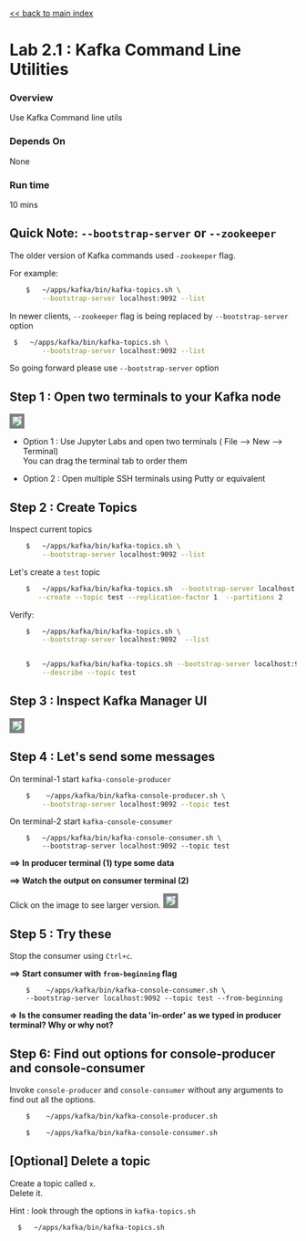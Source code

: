 <link rel='stylesheet' href='../assets/css/main.css'/>

[<< back to main index](../README.md)

# Lab 2.1 : Kafka Command Line Utilities

### Overview
Use Kafka Command line utils

### Depends On
None

### Run time
10 mins

## Quick Note: `--bootstrap-server`  or `--zookeeper`

The older version of Kafka commands used `-zookeeper` flag.

For example:

```bash
    $   ~/apps/kafka/bin/kafka-topics.sh \
        --bootstrap-server localhost:9092 --list
```

In newer clients, `--zookeeper` flag is being replaced by `--bootstrap-server` option

```bash
 $   ~/apps/kafka/bin/kafka-topics.sh \
        --bootstrap-server localhost:9092 --list
```

So going forward please use `--bootstrap-server` option

## Step 1 : Open two terminals to your Kafka node

<img src="../assets/images/2a.png" style="border: 5px solid grey ; max-width:100%;"  />

- Option 1 : Use Jupyter Labs and open two terminals ( File --> New --> Terminal)  
 You can drag the terminal tab to order them

- Option 2 : Open multiple SSH terminals using Putty or equivalent

## Step 2 : Create Topics

Inspect current topics

```bash
    $   ~/apps/kafka/bin/kafka-topics.sh \
        --bootstrap-server localhost:9092 --list
```

Let's create a `test` topic

```bash
    $   ~/apps/kafka/bin/kafka-topics.sh  --bootstrap-server localhost:9092   \
       --create --topic test --replication-factor 1  --partitions 2
```

Verify:
```bash
    $   ~/apps/kafka/bin/kafka-topics.sh \
        --bootstrap-server localhost:9092  --list


    $   ~/apps/kafka/bin/kafka-topics.sh --bootstrap-server localhost:9092  \
        --describe --topic test
```

## Step 3 : Inspect Kafka Manager UI

<img src="../assets/images/2b.png" style="border: 5px solid grey ; max-width:100%;"  />

## Step 4 : Let's send some messages

On terminal-1  start `kafka-console-producer`

```bash
    $    ~/apps/kafka/bin/kafka-console-producer.sh \
        --bootstrap-server localhost:9092 --topic test
```

On terminal-2 start `kafka-console-consumer`
```
    $   ~/apps/kafka/bin/kafka-console-consumer.sh \
        --bootstrap-server localhost:9092 --topic test
```

**==> In producer terminal (1) type some data**  

**==> Watch the output on consumer terminal (2)**

Click on the image to see larger version.
<a href="../assets/images/2c.png"><img src="../assets/images/2c.png" style="border: 5px solid grey ; max-width:100%;"  /></a>


## Step 5 : Try these

Stop the consumer using `Ctrl+c`.

**==> Start consumer with `from-beginning` flag**
```
    $    ~/apps/kafka/bin/kafka-console-consumer.sh \
    --bootstrap-server localhost:9092 --topic test --from-beginning
```

**=> Is the consumer reading the data 'in-order' as we typed in producer terminal?  Why or why not?**  


## Step 6: Find out options for console-producer and console-consumer
Invoke `console-producer` and `console-consumer` without any arguments to find out all the options.

```bash
    $    ~/apps/kafka/bin/kafka-console-producer.sh

    $    ~/apps/kafka/bin/kafka-console-consumer.sh

```

## [Optional] Delete a topic
Create a topic called `x`.  
Delete it.

Hint : look through the options in `kafka-topics.sh`
```bash
  $   ~/apps/kafka/bin/kafka-topics.sh
```
